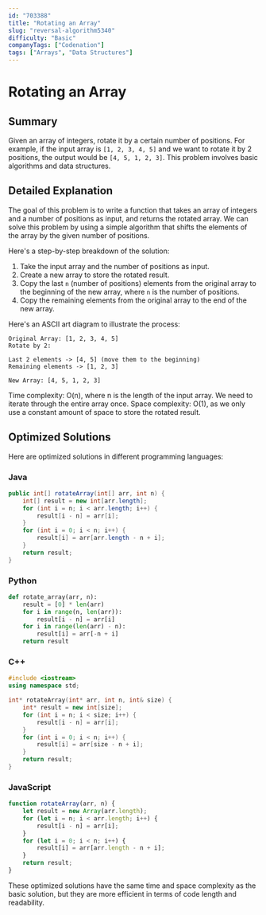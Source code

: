 ```yaml
---
id: "703388"
title: "Rotating an Array"
slug: "reversal-algorithm5340"
difficulty: "Basic"
companyTags: ["Codenation"]
tags: ["Arrays", "Data Structures"]
---
```


**Rotating an Array**
=====================================================

## Summary
Given an array of integers, rotate it by a certain number of positions. For example, if the input array is `[1, 2, 3, 4, 5]` and we want to rotate it by 2 positions, the output would be `[4, 5, 1, 2, 3]`. This problem involves basic algorithms and data structures.

## Detailed Explanation
The goal of this problem is to write a function that takes an array of integers and a number of positions as input, and returns the rotated array. We can solve this problem by using a simple algorithm that shifts the elements of the array by the given number of positions.

Here's a step-by-step breakdown of the solution:

1. Take the input array and the number of positions as input.
2. Create a new array to store the rotated result.
3. Copy the last `n` (number of positions) elements from the original array to the beginning of the new array, where `n` is the number of positions.
4. Copy the remaining elements from the original array to the end of the new array.

Here's an ASCII art diagram to illustrate the process:
```
Original Array: [1, 2, 3, 4, 5]
Rotate by 2:

Last 2 elements -> [4, 5] (move them to the beginning)
Remaining elements -> [1, 2, 3]

New Array: [4, 5, 1, 2, 3]
```
Time complexity: O(n), where n is the length of the input array. We need to iterate through the entire array once.
Space complexity: O(1), as we only use a constant amount of space to store the rotated result.

## Optimized Solutions
Here are optimized solutions in different programming languages:

### Java
```java
public int[] rotateArray(int[] arr, int n) {
    int[] result = new int[arr.length];
    for (int i = n; i < arr.length; i++) {
        result[i - n] = arr[i];
    }
    for (int i = 0; i < n; i++) {
        result[i] = arr[arr.length - n + i];
    }
    return result;
}
```

### Python
```python
def rotate_array(arr, n):
    result = [0] * len(arr)
    for i in range(n, len(arr)):
        result[i - n] = arr[i]
    for i in range(len(arr) - n):
        result[i] = arr[-n + i]
    return result
```

### C++
```cpp
#include <iostream>
using namespace std;

int* rotateArray(int* arr, int n, int& size) {
    int* result = new int[size];
    for (int i = n; i < size; i++) {
        result[i - n] = arr[i];
    }
    for (int i = 0; i < n; i++) {
        result[i] = arr[size - n + i];
    }
    return result;
}
```

### JavaScript
```javascript
function rotateArray(arr, n) {
    let result = new Array(arr.length);
    for (let i = n; i < arr.length; i++) {
        result[i - n] = arr[i];
    }
    for (let i = 0; i < n; i++) {
        result[i] = arr[arr.length - n + i];
    }
    return result;
}
```

These optimized solutions have the same time and space complexity as the basic solution, but they are more efficient in terms of code length and readability.
